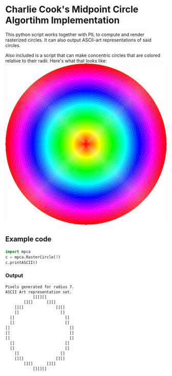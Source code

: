 # Charlie Cook's Midpoint Circle Algortihm Implementation

This python script works together with PIL to compute and render rasterized circles. It can also output ASCII-art representations of said circles.

Also included is a script that can make concentric circles that are colored relative to their radii. Here's what that looks like:
![Gay & Trans Rights!](gayDisc.png)

## Example code
```Python
import mpca
c = mpca.RasterCircle(7)
c.printASCII()
```

### Output
```
Pixels generated for radius 7.
ASCII Art representation set.
            [][][]
        [][]      [][]
    [][]              [][]
    []                  []
  []                      []
  []                      []
[]                          []
[]                          []
[]                          []
  []                      []
  []                      []
    []                  []
    [][]              [][]
        [][]      [][]
            [][][]
```
